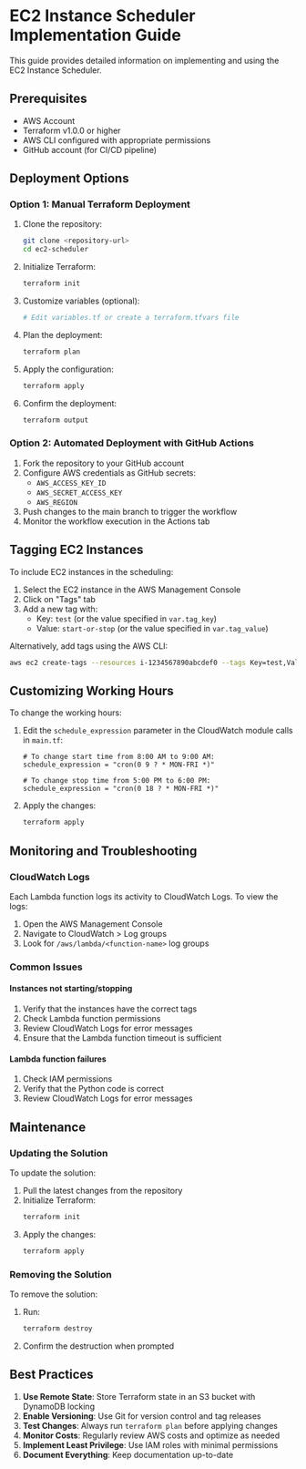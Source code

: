 # EC2 Instance Scheduler Implementation Guide

This guide provides detailed information on implementing and using the EC2 Instance Scheduler.

## Prerequisites

- AWS Account
- Terraform v1.0.0 or higher
- AWS CLI configured with appropriate permissions
- GitHub account (for CI/CD pipeline)

## Deployment Options

### Option 1: Manual Terraform Deployment

1. Clone the repository:
   ```bash
   git clone <repository-url>
   cd ec2-scheduler
   ```

2. Initialize Terraform:
   ```bash
   terraform init
   ```

3. Customize variables (optional):
   ```bash
   # Edit variables.tf or create a terraform.tfvars file
   ```

4. Plan the deployment:
   ```bash
   terraform plan
   ```

5. Apply the configuration:
   ```bash
   terraform apply
   ```

6. Confirm the deployment:
   ```bash
   terraform output
   ```

### Option 2: Automated Deployment with GitHub Actions

1. Fork the repository to your GitHub account
2. Configure AWS credentials as GitHub secrets:
   - `AWS_ACCESS_KEY_ID`
   - `AWS_SECRET_ACCESS_KEY`
   - `AWS_REGION`
3. Push changes to the main branch to trigger the workflow
4. Monitor the workflow execution in the Actions tab

## Tagging EC2 Instances

To include EC2 instances in the scheduling:

1. Select the EC2 instance in the AWS Management Console
2. Click on "Tags" tab
3. Add a new tag with:
   - Key: `test` (or the value specified in `var.tag_key`)
   - Value: `start-or-stop` (or the value specified in `var.tag_value`)

Alternatively, add tags using the AWS CLI:
```bash
aws ec2 create-tags --resources i-1234567890abcdef0 --tags Key=test,Value=start-or-stop
```

## Customizing Working Hours

To change the working hours:

1. Edit the `schedule_expression` parameter in the CloudWatch module calls in `main.tf`:
   ```hcl
   # To change start time from 8:00 AM to 9:00 AM:
   schedule_expression = "cron(0 9 ? * MON-FRI *)"
   
   # To change stop time from 5:00 PM to 6:00 PM:
   schedule_expression = "cron(0 18 ? * MON-FRI *)"
   ```

2. Apply the changes:
   ```bash
   terraform apply
   ```

## Monitoring and Troubleshooting

### CloudWatch Logs

Each Lambda function logs its activity to CloudWatch Logs. To view the logs:

1. Open the AWS Management Console
2. Navigate to CloudWatch > Log groups
3. Look for `/aws/lambda/<function-name>` log groups

### Common Issues

#### Instances not starting/stopping

1. Verify that the instances have the correct tags
2. Check Lambda function permissions
3. Review CloudWatch Logs for error messages
4. Ensure that the Lambda function timeout is sufficient

#### Lambda function failures

1. Check IAM permissions
2. Verify that the Python code is correct
3. Review CloudWatch Logs for error messages

## Maintenance

### Updating the Solution

To update the solution:

1. Pull the latest changes from the repository
2. Initialize Terraform:
   ```bash
   terraform init
   ```
3. Apply the changes:
   ```bash
   terraform apply
   ```

### Removing the Solution

To remove the solution:

1. Run:
   ```bash
   terraform destroy
   ```
2. Confirm the destruction when prompted

## Best Practices

1. **Use Remote State**: Store Terraform state in an S3 bucket with DynamoDB locking
2. **Enable Versioning**: Use Git for version control and tag releases
3. **Test Changes**: Always run `terraform plan` before applying changes
4. **Monitor Costs**: Regularly review AWS costs and optimize as needed
5. **Implement Least Privilege**: Use IAM roles with minimal permissions
6. **Document Everything**: Keep documentation up-to-date